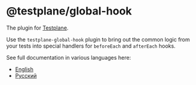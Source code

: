 # @testplane/global-hook

The plugin for [Testplane](https://github.com/gemini-testing/testplane).

Use the `testplane-global-hook` plugin to bring out the common logic from your tests into special handlers for `beforeEach` and `afterEach` hooks.

See full documentation in various languages here:
* [English](./docs/en/testplane-global-hook.md)
* [Русский](./docs/ru/testplane-global-hook.md)
